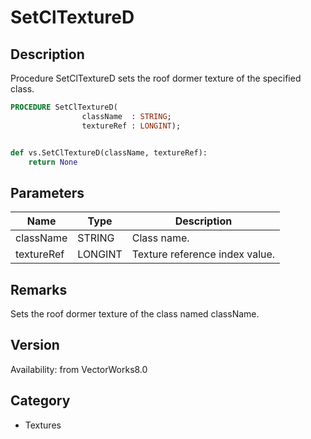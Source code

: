 # SetClTextureD

## Description
Procedure SetClTextureD sets the roof dormer texture of the specified class.

```pascal
PROCEDURE SetClTextureD(
				className  : STRING;
				textureRef : LONGINT);
```

```python

def vs.SetClTextureD(className, textureRef):
    return None
```

## Parameters
|Name|Type|Description|
|---|---|---|
|className|STRING|Class name.|
|textureRef|LONGINT|Texture reference index value.|

## Remarks
Sets the roof dormer texture of the class named className.

## Version
Availability: from VectorWorks8.0
## Category
* Textures

